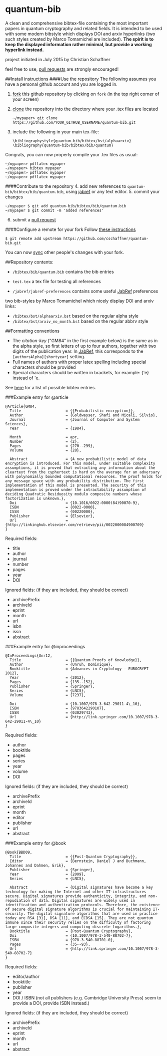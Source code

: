 # quantum-bib

A clean and comprehensive bibtex-file containing the most important papers in quantum cryptography and related fields.
It is intended to be used with some modern bibstyle which displays DOI and arxiv hyperlinks (two such styles created by Marco Tomamichel are included). **The spirit is to keep the displayed information rather minimal, but provide a working hyperlink instead.**

project initiated in July 2015
by Christian Schaffner

feel free to use, [pull requests](https://help.github.com/articles/using-pull-requests/) are strongly encouraged!

##Install instructions
####Use the repository
The following assumes you have a personal github account and you are logged in.

1. [fork](https://help.github.com/articles/fork-a-repo) this github repository by clicking on `fork` (in the top right corner of your screen)
2. [clone](https://help.github.com/articles/cloning-a-repository) the repository into the directory where your .tex files are located

   ```
   ~/mypaper> git clone https://github.com/YOUR_GITHUB_USERNAME/quantum-bib.git
   ```
3. include the following in your main tex-file:

   ```
   \bibliographystyle{quantum-bib/bibtex/bst/alphaarxiv}
   \bibliography{quantum-bib/bibtex/bib/quantum}
   ```

Congrats, you can now properly compile your .tex files as usual:
```
~/mypaper> pdflatex mypaper
~/mypaper> bibtex mypaper
~/mypaper> pdflatex mypaper
~/mypaper> pdflatex mypaper
```

####Contribute to the repository
4. add new references to `quantum-bib/bibtex/bib/quantum.bib`, using [jabref](http://jabref.sourceforge.net/) or any text editor.
5. commit your changes

  ```
  ~/mypaper $ git add quantum-bib/bibtex/bib/quantum.bib
  ~/mypaper $ git commit -m 'added references'
  ```
6. submit a [pull request](https://help.github.com/articles/using-pull-requests/)

####Configure a remote for your fork
Follow [these instructions](https://help.github.com/articles/configuring-a-remote-for-a-fork/)
```
$ git remote add upstream https://github.com/cschaffner/quantum-bib.git
```
You can now [sync](https://help.github.com/articles/syncing-a-fork/) other people's changes with your fork.


##Repository contents:
- `/bibtex/bib/quantum.bib`  contains the bib entries

- `test.tex` a tex file for testing all references
- `/jabref/jabref-preferences` contains some useful [JabRef](http://jabref.sourceforge.net/) preferences

two bib-styles by Marco Tomamichel which nicely display DOI and arxiv links:
- `/bibtex/bst/alphaarxiv.bst`  based on the regular alpha style
- `/bibtex/bst/arxiv_no_month.bst`   based on the regular abbrv style

##Formatting conventions
* The *citation-key* ("GM84" in the first example below) is the same as in the alpha style, so first letters of up to four authors, together with two digits of the publication year. In [JabRef](http://jabref.sourceforge.net/), this corresponds to the `[authorsAlpha][shortyear]` setting.
* Full names of authors with proper latex spelling including special characters should be provided
* Special characters should be written in brackets, for example:  {\'e} instead of \'e.


See [here](https://en.wikipedia.org/wiki/BibTeX#Entry_types) for a list of possible bibtex entries.

###Example entry for @article
```
@Article{GM84,
  Title                    = {{Probabilistic encryption}},
  Author                   = {Goldwasser, Shafi and Micali, Silvio},
  Journal                  = {Journal of Computer and System Sciences},
  Year                     = {1984},

  Month                    = apr,
  Number                   = {2},
  Pages                    = {270--299},
  Volume                   = {28},

  Abstract                 = {A new probabilistic model of data encryption is introduced. For this model, under suitable complexity assumptions, it is proved that extracting any information about the cleartext from the cyphertext is hard on the average for an adversary with polynomially bounded computational resources. The proof holds for any message space with any probability distribution. The first implementation of this model is presented. The security of this implementation is proved under the intractability assumption of deciding Quadratic Residuosity modulo composite numbers whose factorization is unknown.},
  Doi                      = {10.1016/0022-0000(84)90070-9},
  ISBN                     = {0022-0000},
  ISSN                     = {00220000},
  Publisher                = {Elsevier},
  Url                      = {http://linkinghub.elsevier.com/retrieve/pii/0022000084900709}
}
```

Required fields:
* title
* author
* journal
* number
* pages
* year
* DOI

Ignored fields: (if they are included, they should be correct)
* archivePrefix
* archiveId
* eprint
* month
* url
* isbn
* issn
* abstract

###Example entry for @inproceedings
```
@InProceedings{Unr12,
  Title                    = {{Quantum Proofs of Knowledge}},
  Author                   = {Unruh, Dominique},
  Booktitle                = {Advances in Cryptology – EUROCRYPT 2012},
  Year                     = {2012},
  Pages                    = {135--152},
  Publisher                = {Springer},
  Series                   = {LNCS},
  Volume                   = {7237},

  Doi                      = {10.1007/978-3-642-29011-4\_10},
  ISBN                     = {9783642290107},
  ISSN                     = {03029743},
  Url                      = {http://link.springer.com/10.1007/978-3-642-29011-4\_10}
}
```

Required fields:
* author
* booktitle
* pages
* series
* year
* volume
* DOI

Ignored fields: (if they are included, they should be correct)
* archivePrefix
* archiveId
* eprint
* month
* editor
* publisher
* url
* abstract


###Example entry for @book
```
@Book{BBD09,
  Title                    = {{Post-Quantum Cryptography}},
  Editor                   = {Bernstein, Daniel J and Buchmann, Johannes and Dahmen, Erik},
  Publisher                = {Springer},
  Year                     = {2009},
  Series                   = {LNCS},

  Abstract                 = {Digital signatures have become a key technology for making the Internet and other IT-infrastructures secure. Digital signatures provide authenticity, integrity, and non-repudiation of data. Digital signatures are widely used in identification and authentication protocols. Therefore, the existence of secure digital signature algorithms is crucial for maintaining IT-security. The digital signature algorithms that are used in practice today are RSA [31], DSA [11], and ECDSA [15]. They are not quantum immune since their security relies on the difficulty of factoring large composite integers and computing discrete logarithms.},
  Booktitle                = {Post-Quantum Cryptography},
  Doi                      = {10.1007/978-3-540-88702-7},
  ISBN                     = {978-3-540-88701-0},
  Pages                    = {35--93},
  Url                      = {http://link.springer.com/10.1007/978-3-540-88702-7}
}
```

Required fields:
* editor/author
* booktitle
* publisher
* year
* DOI / ISBN (not all publishers (e.g. Cambridge University Press) seem to provide a DOI, provide ISBN instead.)

Ignored fields: (if they are included, they should be correct)
* archivePrefix
* archiveId
* eprint
* month
* url
* abstract

